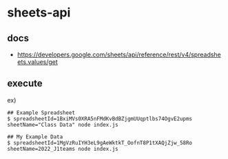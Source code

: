 # sheets-api

## docs
- https://developers.google.com/sheets/api/reference/rest/v4/spreadsheets.values/get

## execute

ex)
```
## Example Spreadsheet
$ spreadsheetId=1BxiMVs0XRA5nFMdKvBdBZjgmUUqptlbs74OgvE2upms sheetName="Class Data" node index.js

## My Example Data
$ spreadsheetId=1MgVzRuIYH3eL9gAeWktkT_OofnT8P1tXAQjZjw_58Ro sheetName=2022_J1teams node index.js
```
